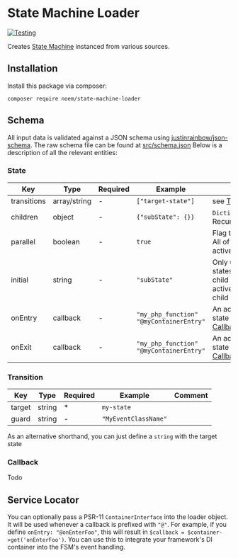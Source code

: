 # State Machine Loader
[![Testing](https://github.com/NoemPHP/state-machine-loader/actions/workflows/testing.yml/badge.svg)](https://github.com/NoemPHP/state-machine-loader/actions/workflows/testing.yml)

Creates [State Machine](https://noemphp.github.io/state-machine/) instanced from various sources.

## Installation
Install this package via composer:

`composer require noem/state-machine-loader`

## Schema

All input data is validated against a JSON schema using [justinrainbow/json-schema](https://github.com/justinrainbow/json-schema).
The raw schema file can be found at [src/schema.json](../src/schema.json)
Below is a description of all the relevant entities:
### State
|Key|Type|Required|Example|Comment  |
|---|---|---|---|---|
|transitions|array/string| - | `["target-state"]`| see [Transition](#transition)|
|children|object| - |`{"subState": {}}`| `Dictionary<string,State>`. Recursion|
|parallel|boolean| - |`true`| Flag this state as parallel. All of its children will be active at the same time|
|initial|string| - | `"subState"` | Only used for hierarchical states. Determines which child state is initially active. Defaults to the first child if omitted|
|onEntry|callback| - | `"my_php_function"` `"@myContainerEntry"` | An action to run when this state is entered. See [Callback](#callback)|
|onExit|callback| - | `"my_php_function"` `"@myContainerEntry"` | An action to run when this state is exited. See [Callback](#callback)|



### Transition

|Key|Type|Required|Example|Comment  |
|---|---|---|---|---|
|target|string| * | `my-state` |   |
|guard|string| - |`"MyEventClassName"`|   |

As an alternative shorthand, you can just define a `string` with the target state

### Callback

Todo

## Service Locator
You can optionally pass a PSR-11 `ContainerInterface` into the loader object. It will be used whenever a callback is prefixed with `"@"`.
For example, if you define `onEntry: "@onEnterFoo"`, this will result in `$callback = $container->get('onEnterFoo')`.
You can use this to integrate your framework's DI container into the FSM's event handling.
